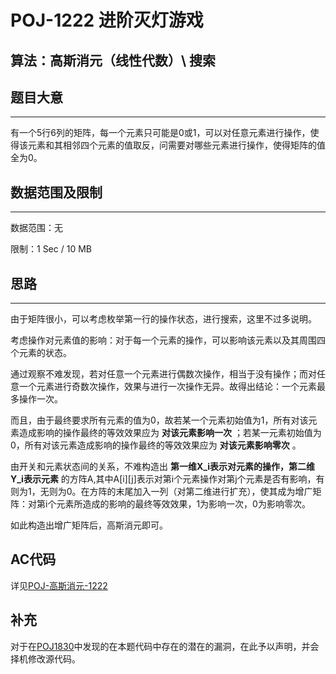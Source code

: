 # POJ-1222 进阶灭灯游戏
## 算法：高斯消元（线性代数）\ 搜索
## 题目大意
---
有一个5行6列的矩阵，每一个元素只可能是0或1，可以对任意元素进行操作，使得该元素和其相邻四个元素的值取反，问需要对哪些元素进行操作，使得矩阵的值全为0。
## 数据范围及限制
---
数据范围：无

限制：1 Sec / 10 MB
## 思路
---
由于矩阵很小，可以考虑枚举第一行的操作状态，进行搜索，这里不过多说明。

考虑操作对元素值的影响：对于每一个元素的操作，可以影响该元素以及其周围四个元素的状态。

通过观察不难发现，若对任意一个元素进行偶数次操作，相当于没有操作；而对任意一个元素进行奇数次操作，效果与进行一次操作无异。故得出结论：一个元素最多操作一次。

而且，由于最终要求所有元素的值为0，故若某一个元素初始值为1，所有对该元素造成影响的操作最终的等效效果应为 __对该元素影响一次__ ；若某一元素初始值为0，所有对该元素造成影响的操作最终的等效效果应为 __对该元素影响零次__ 。

由开关和元素状态间的关系，不难构造出 __第一维X_i表示对元素的操作，第二维Y_i表示元素__ 的方阵A,其中A\[i\]\[j\]表示对第i个元素操作对第j个元素是否有影响，有则为1，无则为0。在方阵的末尾加入一列（对第二维进行扩充），使其成为增广矩阵：对第i个元素所造成的影响的最终等效效果，1为影响一次，0为影响零次。

如此构造出增广矩阵后，高斯消元即可。
## AC代码
详见[POJ-高斯消元-1222](https://github.com/seoi2017/OICode/blob/master/%E9%A2%98%E7%9B%AE/POJ/%E9%AB%98%E6%96%AF%E6%B6%88%E5%85%83-1222.cc "AC Code")
## 补充
对于在[POJ1830](https://github.com/seoi2017/OICode/blob/master/%E8%A7%A3%E9%A2%98%E6%8A%A5%E5%91%8A/POJ/%E9%AB%98%E6%96%AF%E6%B6%88%E5%85%83-1830.md "题解-POJ1830")中发现的在本题代码中存在的潜在的漏洞，在此予以声明，并会择机修改源代码。